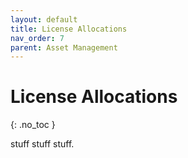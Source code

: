 ```yaml
---
layout: default
title: License Allocations
nav_order: 7
parent: Asset Management
---
```


# License Allocations
{: .no_toc }

stuff stuff stuff.
